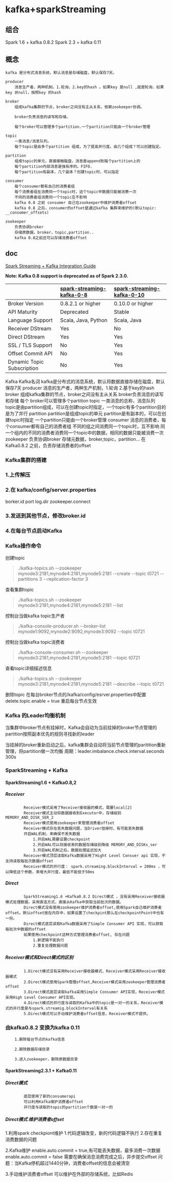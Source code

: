 # kafka+sparkStreaming

## 组合
Spark 1.6 + kafka 0.8.2
Spark 2.3 + kafka 0.11



## 概念
    
    kafka 是分布式消息系统，默认消息是存储磁盘，默认保存7天。
    
    producer 
        消息生产者，两种机制，1.轮询，2.key的hash 。如果key 是null ,就是轮询，如果key 非null，按照key 的hash
    
    broker
        组成kafka集群的节点，broker之间没有主从关系，依赖zookeeper协调。
        
        broker负责消息的读写和存储。
        
        每个broker可以管理多个partition.一个partition只能由一个broker管理
    
    topic 
        一类消息/消息队列。
        每个topic是由多个partition 组成，为了提高并行度。由几个组成？可以创建指定。
    
    partition
        组成topic的单元，直接接触磁盘，消息是append到每个partition上的
        每个partition内部消息是强有序的。FIFO.
        每个partition有副本，几个副本？创建topic时，可以指定
    
    consumer
        每个consumer都有自己的消费者组
        每个消费者组在消费同一个topic时，这个topic中数据只能被消费一次
        不同的消费者组消费同一个topic互不影响
        kafka 0.8 之前 consumer 自己在zookeeper中维护消费者offset
        kafka 0.8 之后，consumer的offset是通过kafka 集群来维护的(默认topic: __consomer_offsets)
    
    zookeeper
        负责协调broker
        存储原数据，broker，topic,partition..
        kafka 0.8之前还可以存储消费者offset

## doc
 [Spark Streaming + Kafka Integration Guide](http://spark.apache.org/docs/latest/streaming-kafka-integration.html)
 
 **Note: Kafka 0.8 support is deprecated as of Spark 2.3.0.**
 
 |                            | [spark-streaming-kafka-0-8](http://spark.apache.org/docs/latest/streaming-kafka-0-8-integration.html) | [spark-streaming-kafka-0-10](http://spark.apache.org/docs/latest/streaming-kafka-0-10-integration.html) |
 | :------------------------- | :----------------------------------------------------------- | :----------------------------------------------------------- |
 | Broker Version             | 0.8.2.1 or higher                                            | 0.10.0 or higher                                             |
 | API Maturity               | Deprecated                                                   | Stable                                                       |
 | Language Support           | Scala, Java, Python                                          | Scala, Java                                                  |
 | Receiver DStream           | Yes                                                          | No                                                           |
 | Direct DStream             | Yes                                                          | Yes                                                          |
 | SSL / TLS Support          | No                                                           | Yes                                                          |
 | Offset Commit API          | No                                                           | Yes                                                          |
 | Dynamic Topic Subscription | No                                                           | Yes                                                          |
 
Kafka
    Kafka名词
        kafka是分布式的消息系统，默认将数据直接存储在磁盘，默认保存7天
        producer 
            消息的生产者，两种生产机制，1.轮询 2.基于key的hash
        broker
            组成kafka集群的节点，broker之间没有主从关系
            broker负责消息的读写和存储
            每个 broker可以管理多个partition
        topic
            一类消息的总称，消息队列
            topic是由partition组成，可以在创建topic时指定，一个topic有多个partition目的是为了并行
        partition
            partition是组成topic的单元
            partition是有副本的，可以在创建topic时指定
            一个partition只能由一个broker管理
        consumer
            消息的消费者，每个consumer都有自己的消费者组
            不同的组之间消费同一个topic时，互不影响
            同一个组内的不同的消费者消费同一个topic中的数据，相同的数据只能被消费一次
        zookeeper
            负责协调broker
            存储元数据，broker,topic，partition...
            在Kafka0.8.2 之前，负责存储消费者的offset

### Kafka集群的搭建

### 1.上传解压

### 2.在 kafka/config/server.properties
  borker.id
  port
  log.dir
  zookeeper.connect
            
### 3.发送到其他节点，修改broker.id

### 4.在每台节点启动Kafka
   

### Kafka操作命令
创建topic
> ./kafka-topics.sh  --zookeeper mynode3:2181,mynode4:2181,mynode5:2181 --create --topic t0721 --partitions 3 --replication-factor 3

查看集群topic
> ./kafka-topics.sh  --zookeeper mynode3:2181,mynode4:2181,mynode5:2181 --list

控制台当做kafka topic生产者
>  ./kafka-console-producer.sh --broker-list mynode1:9092,mynode2:9092,mynode3:9092 --topic t0721

控制台当做kafka topic消费者
> ./kafka-console-consumer.sh --zookeeper mynode3:2181,mynode4:2181,mynode5:2181  --topic t0721

查看topic详细描述信息
> ./kafka-topics.sh --zookeeper mynode3:2181,mynode4:2181,mynode5:2181 --describe  --topic t0721

删除topic
 在每台broker节点的/kafka/config/esrver.properties中配置delete.topic.enable = true
 重启每台节点生效
            
### Kafka 的Leader均衡机制
 当集群中broker节点有挂掉时，Kafka会自动为当前挂掉的broker节点管理的partition按照副本优先的规则寻找新的leader
     
  当挂掉的broker重新启动之后，kafka集群会自动将当前节点管理的paritition重新管理，将partition做一次均衡
     周期：leader.imbalance.check.interval.seconds   300s

### SparkStreaming + Kafka

#### SparkStreaming1.6 + Kafka0.8,2

##### Receiver
            Receiver模式采用了Receiver接收器的模式，需要local[2]
            Receiver模式主动将数据接收到Executor中，存储级别MEMORY_AND_DISK_SER_2
            Receiver模式使用zookeeper来管理消费者offset
            Receiver模式存在丢失数据问题，当Driver挂掉时，有可能丢失数据
            开启WAL机制，来确保不丢失数据
                1.开启WAL需要设置checkpoint
                2.开启WAL可以将接收来的数据存储级别降级 MEMORY_AND_DISKs_ser
                3.开启WAL机制之后，数据处理延迟加大
            Receiver模式顶层读取Kafka数据采用了Hight Level Consuer api 实现，不支持读取每批次数据offset
            Receiver模式的并行度： spark.streaming.blockInterval = 200ms ，可以降低这个参数，来增大并行度，最低不能低于50ms

##### Direct
            SparkStreaming1.6 +Kafka0.8.2 Direct模式 ，没有采用Receiver接收器模式处理数据，采用直连方式，直接从Kafka中获取当前批次的数据。
            Direct模式没有使用zookeeper维护消费者offset,使用Spark自己维护消费者offset。默认offset放在内存中，如果设置了checkpint那么在checkpointPoint中也有一份。
            Direct模式底层读取Kafka数据采用了Simple Consumer API 实现，可以获取每批次中数据的offset
            如果使用checkpoint这种方式管理消费者offset, 存在问题
                1.新逻辑不能执行
                2.重复处理数据问题
                
##### Receiver模式和Direct模式的区别
            1.Direct模式没有采用Receiver接收器模式，Receiver模式采用Receiver接收器模式
            2.Direct模式使用Spark管理offset,Receiver模式采用zookeeper管理消费者offset
            3.Direct模式底层读取kafka采用Simple Consumer API实现，Receiver模式采用High Level Consumer API实现。
            4.Direct模式的并行度与读取的Kafka中的topic是一对一的关系，Receiver模式的并行度是与spark.streamig.blockInterval有关系
            5.Direct模式可以手动维护消费者offset信息，Receiver模式不提供。

### 由kafka0.8.2 变换为kafka 0.11 
        
        1.删除每台节点的kafka信息
        
        2.删除数据存储目录
        
        3.进入zookeeper，删除原数据目录
        
#### SparkStreaming2.3.1 + Kafka0.11

##### Direct模式
            底层使用了新的consumerapi 
            可以利用Kafka维护消费者offset
            并行度与读取的topic的partition个数是一对一的
            
##### Direct模式 维护消费者offset
   1.利用spark checkpiont维护
        1.代码逻辑改变，新的代码逻辑不执行
        2.存在重复消费数据的问题
        
   2.Kafka维护
        enable.auto.commit = true,有可能丢失数据，最多消费一次数据
        enable.auto.commit = false
            需要在确保消息消费完成之后，异步提交offset
            问题：当Kafka停机超过1440分钟，消费者offset的信息会被清空
            
   3.手动维护消费者offset
        可以维护在外部的存储系统，比如Redis

